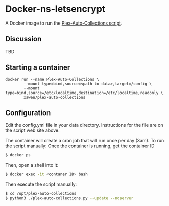 # Docker-ns-letsencrypt

A Docker image to run the [Plex-Auto-Collections script](https://github.com/vladimir-tutin/Plex-Auto-Collections).

## Discussion
TBD

## Starting a container
```
docker run --name Plex-Auto-Collections \
        --mount type=bind,source=<path to data>,target=/config \
        --mount type=bind,source=/etc/localtime,destination=/etc/localtime,readonly \
        xawen/plex-auto-collections

```

## Configuration
Edit the config.yml file in your data directory.  Instructions for the file are on the script web site above.  

The container will create a cron job that will run once per day (3am).  To run the script manually:
Once the container is running, get the container ID
```bash
$ docker ps
```

Then, open a shell into it:
```bash
$ docker exec -it <contaner ID> bash
```

Then execute the script manually:
```bash
$ cd /opt/plex-auto-collections
$ python3 ./plex-auto-collections.py --update --noserver
```
